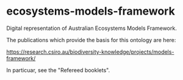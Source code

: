 # ecosystems-models-framework
Digital representation of Australian Ecosystems Models Framework. 

The publications which provide the basis for this ontology are here: 

https://research.csiro.au/biodiversity-knowledge/projects/models-framework/ 

In particuar, see the "Refereed booklets". 
